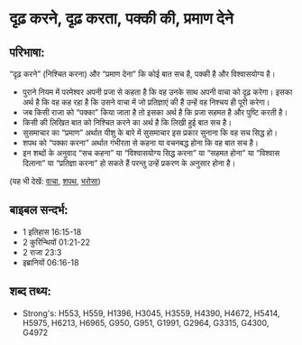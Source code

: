 # दृढ़ करने, दृढ़ करता, पक्की की, प्रमाण देने #

## परिभाषा: ##

“दृढ़ करने” (निश्चित करना) और “प्रमाण देना” कि कोई बात सच है, पक्की है और विश्वासयोग्य है।

* पुराने नियम में परमेश्वर अपनी प्रजा से कहता है कि वह उनके साथ अपनी वाचा को दृढ़ करेगा। इसका अर्थ है कि वह कह रहा है कि उसने वाचा में जो प्रतिज्ञाएं की हैं उन्हें वह निश्चय ही पूरी करेगा।
* जब किसी राजा को “पक्का” किया जाता है तो इसका अर्थ है कि प्रजा सहमत है और पुष्टि करती है।
* किसी की लिखित बात को निश्चित करने का अर्थ है कि लिखी हुई बात सच है।
* सुसमाचार का “प्रमाण” अर्थात यीशु के बारे में सुसमाचार इस प्रकार सुनाना कि वह सच सिद्ध हो।
* शपथ को “पक्का करना” अर्थात गंभीरता से कहना या वचनबद्ध होना कि वह बात सच है।
* इन शब्दों के अनुवाद “सच कहना” या “विश्वासयोग्य सिद्ध करना” या “सहमत होना” या “विश्वास दिलाना” या “प्रतिज्ञा करना” हो सकते हैं परन्तु उन्हें प्रकरण के अनुसार होना है।

(यह भी देखें: [वाचा](../covenant.md), [शपथ](../oath.md), [भरोसा](../trust.md))

## बाइबल सन्दर्भ: ##

* 1 इतिहास 16:15-18
* 2 कुरिन्थियों 01:21-22
* 2 राजा 23:3
* इब्रानियों 06:16-18

## शब्द तथ्य: ##

* Strong's: H553, H559, H1396, H3045, H3559, H4390, H4672, H5414, H5975, H6213, H6965, G950, G951, G1991, G2964, G3315, G4300, G4972
